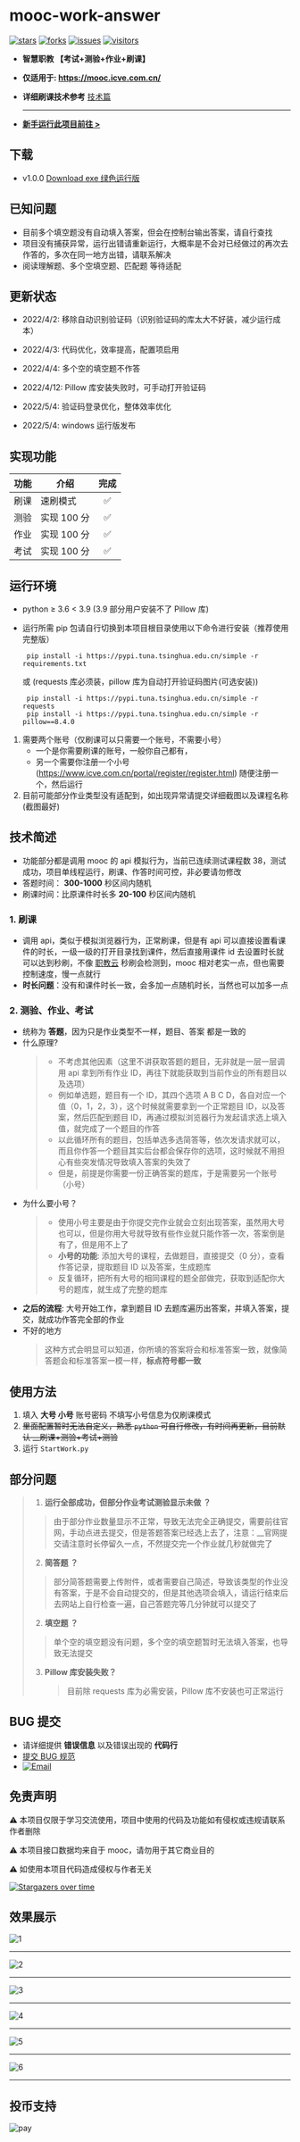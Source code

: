 # mooc-work-answer

[![stars](https://img.shields.io/github/stars/11273/mooc-work-answer)](https://github.com/11273/mooc-work-answer)
[![forks](https://img.shields.io/github/forks/11273/mooc-work-answer)](https://github.com/11273/mooc-work-answer)
[![issues](https://img.shields.io/github/issues/11273/mooc-work-answer)](https://github.com/11273/mooc-work-answer/issues)
[![visitors](https://visitor-badge.glitch.me/badge?page_id=11273.mooc-work-answer)](https://github.com/11273/mooc-work-answer)


- **智慧职教 【考试+测验+作业+刷课】**

- **仅适用于: <https://mooc.icve.com.cn/>**

- **详细刷课技术参考** [技术篇](https://www.52pojie.cn/thread-1338063-1-1.html)

  ***

- **[新手运行此项目前往 >](REAEME_RUN.md)**

## 下载

- v1.0.0 [Download exe 绿色运行版](https://github.com/11273/mooc-work-answer/releases/tag/v1.0.0)

## 已知问题

- 目前多个填空题没有自动填入答案，但会在控制台输出答案，请自行查找
- 项目没有捕获异常，运行出错请重新运行，大概率是不会对已经做过的再次去作答的，多次在同一地方出错，请联系解决
- 阅读理解题、多个空填空题、匹配题 等待适配

## 更新状态

- 2022/4/2: 移除自动识别验证码（识别验证码的库太大不好装，减少运行成本）

- 2022/4/3: 代码优化，效率提高，配置项启用

- 2022/4/4: 多个空的填空题不作答

- 2022/4/12: Pillow 库安装失败时，可手动打开验证码

- 2022/5/4: 验证码登录优化，整体效率优化

- 2022/5/4: windows 运行版发布

## 实现功能

| 功能 | 介绍        | 完成 |
| :--: | ----------- | :--: |
| 刷课 | 速刷模式    |  ✅  |
| 测验 | 实现 100 分 |  ✅  |
| 作业 | 实现 100 分 |  ✅  |
| 考试 | 实现 100 分 |  ✅  |

## 运行环境

- python ≥ 3.6 < 3.9 (3.9 部分用户安装不了 Pillow 库)
- 运行所需 pip 包请自行切换到本项目根目录使用以下命令进行安装（推荐使用完整版）

  ```pip
   pip install -i https://pypi.tuna.tsinghua.edu.cn/simple -r requirements.txt
  ```

  或 (requests 库必须装，pillow 库为自动打开验证码图片(可选安装))

  ```pip
   pip install -i https://pypi.tuna.tsinghua.edu.cn/simple -r requests
   pip install -i https://pypi.tuna.tsinghua.edu.cn/simple -r pillow==8.4.0
  ```

1. 需要两个账号（仅刷课可以只需要一个账号，不需要小号）
   - 一个是你需要刷课的账号，一般你自己都有，
   - 另一个需要你注册一个小号(<https://www.icve.com.cn/portal/register/register.html>) 随便注册一个，然后运行
2. 目前可能部分作业类型没有适配到，如出现异常请提交详细截图以及课程名称(截图最好)

## 技术简述

- 功能部分都是调用 mooc 的 api 模拟行为，当前已连续测试课程数 38，测试成功，项目单线程运行，刷课、作答时间可控，非必要请勿修改
- 答题时间： **300-1000** 秒区间内随机
- 刷课时间：比原课件时长多 **20-100** 秒区间内随机

### 1. 刷课

- 调用 api，类似于模拟浏览器行为，正常刷课，但是有 api 可以直接设置看课件的时长，一级一级的打开目录找到课件，然后直接用课件 id 去设置时长就可以达到秒刷，不像 [职教云](https://zjy2.icve.com.cn/) 秒刷会检测到，mooc 相对老实一点，但也需要控制速度，慢一点就行
- **时长问题**：没有和课件时长一致，会多加一点随机时长，当然也可以加多一点

### 2. 测验、作业、考试

- 统称为 **答题**，因为只是作业类型不一样，题目、答案 都是一致的
- 什么原理?
  > - 不考虑其他因素（这里不讲获取答题的题目，无非就是一层一层调用 api 拿到所有作业 ID，再往下就能获取到当前作业的所有题目以及选项）
  > - 例如单选题，题目有一个 ID，其四个选项 A B C D，各自对应一个值（0，1，2，3），这个时候就需要拿到一个正常题目 ID，以及答案，然后匹配到题目 ID，再通过模拟浏览器行为发起请求选上填入值，就完成了一个题目的作答
  > - 以此循环所有的题目，包括单选多选简答等，依次发请求就可以，而且你作答一个题目其实后台都会保存你的选项，这时候就不用担心有些突发情况导致填入答案的失效了
  > - 但是，前提是你需要一份正确答案的题库，于是需要另一个账号（小号）
- 为什么要小号？
  > - 使用小号主要是由于你提交完作业就会立刻出现答案，虽然用大号也可以，但是你用大号就导致有些作业就只能作答一次，答案倒是有了，但是用不上了
  > - **小号的功能**: 添加大号的课程，去做题目，直接提交（0 分），查看作答记录，提取题目 ID 以及答案，生成题库
  > - 反复循环，把所有大号的相同课程的题全部做完，获取到适配你大号的题库，就生成了完整的题库
- **之后的流程**: 大号开始工作，拿到题目 ID 去题库遍历出答案，并填入答案，提交，就成功作答完全部的作业
- 不好的地方
  > 这种方式会明显可以知道，你所填的答案将会和标准答案一致，就像简答题会和标准答案一模一样，**标点符号都一致**

## 使用方法

1. 填入 **大号 小号** 账号密码 不填写小号信息为仅刷课模式
2. ~~里面配置暂时无法自定义，熟悉 `python` 可自行修改，有时间再更新，目前默认 \_\_刷课+测验+考试+测验~~
3. 运行 `StartWork.py`

## 部分问题

> 1. **运行全部成功，但部分作业考试测验显示未做 ？**
>
> > 由于部分作业数量显示不正常，导致无法完全正确提交，需要前往官网，手动点进去提交，但是答题答案已经选上去了，注意：\_\_官网提交请注意时长停留久一点，不然提交完一个作业就几秒就做完了
>
> 2. **简答题 ？**
>
> > 部分简答题需要上传附件，或者需要自己简述，导致该类型的作业没有答案，于是不会自动提交的，但是其他选项会填入，请运行结束后去网站上自行检查一遍，自己答题完等几分钟就可以提交了
>
> 2. **填空题 ？**
>
> > 单个空的填空题没有问题，多个空的填空题暂时无法填入答案，也导致无法提交
>
> 3. **Pillow 库安装失败？**
>    > 目前除 requests 库为必需安装，Pillow 库不安装也可正常运行

## BUG 提交

- 请详细提供 **错误信息** 以及错误出现的 **代码行**
- [提交 BUG 规范](https://github.com/11273/mooc-work-answer/issues/22)
- [![Email](http://rescdn.qqmail.com/zh_CN/htmledition/images/function/qm_open/ico_mailme_11.png 'QQ Email')](http://mail.qq.com/cgi-bin/qm_share?t=qm_mailme&email=KBkbHhsQEBgZHxpoWVkGS0dF)

## 免责声明

⚠️ 本项目仅限于学习交流使用，项目中使用的代码及功能如有侵权或违规请联系作者删除

⚠️ 本项目接口数据均来自于 mooc，请勿用于其它商业目的

⚠️ 如使用本项目代码造成侵权与作者无关

[![Stargazers over time](https://starchart.cc/11273/mooc-work-answer.svg)](https://starchart.cc/11273/mooc-work-answer)

## 效果展示

![1](./images/1.jpg)

---

![2](./images/2.jpg)

---

![3](./images/3.jpg)

---

![4](./images/4.jpg)

---

![5](./images/5.jpg)

---

![6](./images/6.jpg)

---

## 投币支持

![pay](./images/pay.png)
